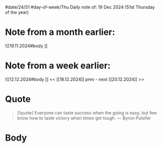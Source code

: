 
#date/24/51
#day-of-week/Thu
Daily note of: 19 Dec 2024 (51st Thursday of the year)

# Note from a month earlier:
![[19.11.2024#body ]]

# Note from a week earlier:
![[12.12.2024#body ]]
 << [[18.12.2024]] prev - next [[20.12.2024]] >>
# Quote

> [!quote] Everyone can taste success when the going is easy, but few know how to taste victory when times get tough.
> — Byron Pulsifer
# Body

